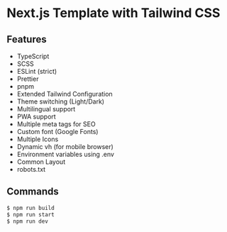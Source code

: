 # Next.js Template with Tailwind CSS

## Features

- TypeScript
- SCSS
- ESLint (strict)
- Prettier
- pnpm
- Extended Tailwind Configuration
- Theme switching (Light/Dark)
- Multilingual support
- PWA support
- Multiple meta tags for SEO
- Custom font (Google Fonts)
- Multiple Icons
- Dynamic vh (for mobile browser)
- Environment variables using .env
- Common Layout
- robots.txt

## Commands

```sh
$ npm run build
$ npm run start
$ npm run dev
```
